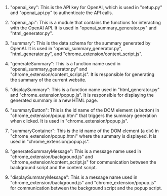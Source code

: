 1. "openai_key": This is the API key for OpenAI, which is used in "setup.py" and "openai_api.py" to authenticate the API calls. 

2. "openai_api": This is a module that contains the functions for interacting with the OpenAI API. It is used in "openai_summary_generator.py" and "html_generator.py".

3. "summary": This is the data schema for the summary generated by OpenAI. It is used in "openai_summary_generator.py", "html_generator.py", and "chrome_extension/content_script.js".

4. "generateSummary": This is a function name used in "openai_summary_generator.py" and "chrome_extension/content_script.js". It is responsible for generating the summary of the current website.

5. "displaySummary": This is a function name used in "html_generator.py" and "chrome_extension/popup.js". It is responsible for displaying the generated summary in a new HTML page.

6. "summaryButton": This is the id name of the DOM element (a button) in "chrome_extension/popup.html" that triggers the summary generation when clicked. It is used in "chrome_extension/popup.js".

7. "summaryContainer": This is the id name of the DOM element (a div) in "chrome_extension/popup.html" where the summary is displayed. It is used in "chrome_extension/popup.js".

8. "generateSummaryMessage": This is a message name used in "chrome_extension/background.js" and "chrome_extension/content_script.js" for communication between the background script and the content script.

9. "displaySummaryMessage": This is a message name used in "chrome_extension/background.js" and "chrome_extension/popup.js" for communication between the background script and the popup script.